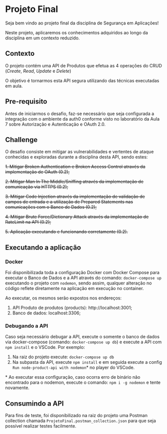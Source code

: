 # Projeto Final

Seja bem vindo ao projeto final da disciplina de Segurança em Aplicações!

Neste projeto, aplicaremos os conhecimentos adquiridos ao longo da disciplina em um contexto reduzido.

## Contexto

O projeto contém uma API de Produtos que efetua as 4 operações do CRUD (_Create_, _Read_, _Update_ e _Delete_)

O objetivo é tornarmos esta API segura utilizando das técnicas executadas em aula.

## Pre-requisito

Antes de iniciarmos o desafio, faz-se necessário que seja configurada a integração com o ambiente da auth0 conforme visto no laboratório da Aula 7 sobre Autorização e Autenticação e OAuth 2.0.

## Challenge

O desafio consiste em mitigar as vulnerabilidades e vertentes de ataque conhecidas e exploradas durante a disciplina desta API, sendo estes:

~~1. Mitigar Broken Authentication e Broken Access Control através da implementação de OAuth (0.2);~~

~~2. Mitigar Man In The Middle/Sniffing através da implementação de comunicação via HTTPS (0.2);~~

~~3. Mitigar Code Injection através da implementação de validação de campos de entrada e a utilização de Prepared Statements nas comunicações com o Banco de Dados (0.2);~~

~~4. Mitigar Brute Force/Dictionary Attack através da implementação de RateLimit na API (0.2);~~

~~5. Aplicação executando e funcionando corretamente (0.2).~~

## Executando a aplicação

### Docker

Foi disponibilizada toda a configuração Docker com Docker Compose para executar o Banco de Dados e a API através do comando: `docker-compose up` executando o projeto com `nodemon`, sendo assim, qualquer alteração no código reflete diretamente na aplicação em execução no container.

Ao executar, os mesmos serão expostos nos endereços:

1. API Produto de produtos (products): http://localhost:3001;
2. Banco de dados: localhost:3306;

### Debugando a API

Caso seja necessário debugar a API, execute o somente o banco de dados via docker-compose (comando: `docker-compose up db`) e execute a API com `npm install` e o VSCode. Por exemplo:

1. Na raiz do projeto execute: `docker-compose up db`
2. Na subpasta da API, execute `npm install` e em seguida execute a config `Run node-product-api with nodemon`\* no player do VSCode.

\* Ao executar essa configuração, caso ocorra erro de binário não encontrado para o nodemon, execute o comando: `npm i -g nodemon` e tente novamente.

## Consumindo a API

Para fins de teste, foi disponibilizado na raiz do projeto uma Postman collection chamada `ProjetoFinal.postman_collection.json` para que seja possível realizar testes facilmente.

